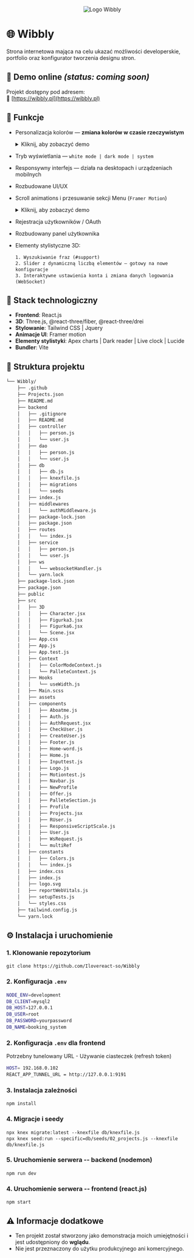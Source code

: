 <p align="center">
  <img src="https://wibbly.pl/assets/logo_wibbly.svg" alt="Logo Wibbly" width="150"/>
</p>

# 🌐 Wibbly
Strona internetowa mająca na celu ukazać możliwości developerskie, portfolio oraz konfigurator tworzenia designu stron.

## 🧪 Demo online *(status: coming soon)*

Projekt dostępny pod adresem:  
🔗 [https://wibbly.pl](https://wibbly.pl)

## 🚀 Funkcje

- Personalizacja kolorów — **zmiana kolorów w czasie rzeczywistym**  
  <details>
    <summary>Kliknij, aby zobaczyć demo</summary>

    <br>

    ![GIF](https://github.com/Ilovereact-so/Wibbly/blob/main/src/assets/Funkcja1.gif?raw=true)

  </details>

- Tryb wyświetlania — `white mode | dark mode | system`
- Responsywny interfejs — działa na desktopach i urządzeniach mobilnych
- Rozbudowane UI/UX

- Scroll animations i przesuwanie sekcji Menu (`Framer Motion`)
  <details>
    <summary>Kliknij, aby zobaczyć demo</summary>

    <br>

    ![GIF](https://github.com/Ilovereact-so/Wibbly/blob/main/src/assets/Funkcja2.gif?raw=true)

  </details>

- Rejestracja użytkowników / OAuth
- Rozbudowany panel użytkownika
- Elementy stylistyczne 3D:
  ```
  1. Wyszukiwanie fraz (#support)
  2. Slider z dynamiczną liczbą elementów — gotowy na nowe konfiguracje
  3. Interaktywne ustawienia konta i zmiana danych logowania (WebSocket)
  ```

## 🧰 Stack technologiczny
- **Frontend**: React.js
- **3D**: Three.js, @react-three/fiber, @react-three/drei
- **Stylowanie**: Tailwind CSS | Jquery
- **Animacje UI**: Framer motion
- **Elementy stylistyki**: Apex charts | Dark reader | Live clock | Lucide
- **Bundler**: Vite

## 📁 Struktura projektu

```bash
└── Wibbly/
    ├── .github
    ├── Projects.json
    ├── README.md
    ├── backend
    │   ├── .gitignore
    │   ├── README.md
    │   ├── controller
    │   │   ├── person.js
    │   │   └── user.js
    │   ├── dao
    │   │   ├── person.js
    │   │   └── user.js
    │   ├── db
    │   │   ├── db.js
    │   │   ├── knexfile.js
    │   │   ├── migrations
    │   │   └── seeds
    │   ├── index.js
    │   ├── middlewares
    │   │   └── authMiddleware.js
    │   ├── package-lock.json
    │   ├── package.json
    │   ├── routes
    │   │   └── index.js
    │   ├── service
    │   │   ├── person.js
    │   │   └── user.js
    │   ├── ws
    │   │   └── websocketHandler.js
    │   └── yarn.lock
    ├── package-lock.json
    ├── package.json
    ├── public
    ├── src
    │   ├── 3D
    │   │   ├── Character.jsx
    │   │   ├── Figurka3.jsx
    │   │   ├── Figurka6.jsx
    │   │   └── Scene.jsx
    │   ├── App.css
    │   ├── App.js
    │   ├── App.test.js
    │   ├── Context
    │   │   ├── ColorModeContext.js
    │   │   └── PalleteContext.js
    │   ├── Hooks
    │   │   └── useWidth.js
    │   ├── Main.scss
    │   ├── assets
    │   ├── components
    │   │   ├── Aboatme.js
    │   │   ├── Auth.js
    │   │   ├── AuthRequest.jsx
    │   │   ├── CheckUser.js
    │   │   ├── CreateUser.js
    │   │   ├── Footer.js
    │   │   ├── Home-word.js
    │   │   ├── Home.js
    │   │   ├── Inputtest.js
    │   │   ├── Logo.js
    │   │   ├── Motiontest.js
    │   │   ├── Navbar.js
    │   │   ├── NewProfile
    │   │   ├── Offer.js
    │   │   ├── PalleteSection.js
    │   │   ├── Profile
    │   │   ├── Projects.jsx
    │   │   ├── RUser.js
    │   │   ├── ResponsiveScriptScale.js
    │   │   ├── User.js
    │   │   ├── WsRequest.js
    │   │   └── multiRef
    │   ├── constants
    │   │   ├── Colors.js
    │   │   └── index.js
    │   ├── index.css
    │   ├── index.js
    │   ├── logo.svg
    │   ├── reportWebVitals.js
    │   ├── setupTests.js
    │   └── styles.css
    ├── tailwind.config.js
    └── yarn.lock    
```

## ⚙️ Instalacja i uruchomienie

### 1. Klonowanie repozytorium

```
git clone https://github.com/Ilovereact-so/Wibbly

```
### 2. Konfiguracja `.env`
```bash
NODE_ENV=development
DB_CLIENT=mysql2
DB_HOST=127.0.0.1
DB_USER=root
DB_PASSWORD=yourpassword
DB_NAME=booking_system
```
### 2. Konfiguracja `.env` dla frontend
Potrzebny tunelowany URL - Używanie ciasteczek (refresh token)
```bash
HOST= 192.168.0.102
REACT_APP_TUNNEL_URL = http://127.0.0.1:9191
```

### 3. Instalacja zależności
```
npm install
```
### 4. Migracje i seedy
```
npx knex migrate:latest --knexfile db/knexfile.js
npx knex seed:run --specific=db/seeds/02_projects.js --knexfile db/knexfile.js
```
### 5. Uruchomienie serwera -- backend (nodemon)
```
npm run dev
```

### 4. Uruchomienie serwera -- frontend (react.js)
```
npm start
```
## ⚠️ Informacje dodatkowe

- Ten projekt został stworzony jako demonstracja moich umiejętności i jest udostępniony do **wglądu**.  
- Nie jest przeznaczony do użytku produkcyjnego ani komercyjnego.


